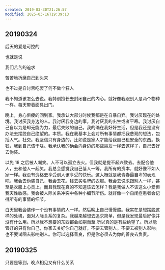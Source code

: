 ```yaml
---
created: 2019-03-30T21:26:57
modified: 2025-03-16T19:39:13
---
```


## 20190324

后天的爱是可控的

也就是说

我们苦苦的追求

苦苦地折磨自己到头来

也不过是自讨苦吃罢了何不做个狂人

我不知道该怎么去说。我特别擅长去封闭自己的内心。就好像我跟别人是两个物种一样。每天带着面具出门。

晚上，身心俱疲的回到家。我承认大部分时候我都是在自暴自弃。我讨厌现在的处境。我讨厌我身边的人。我讨厌我身边的事。我讨厌我的出生或者平寒。我讨厌自己自以为是却无能为力，最后失败的自己。我的确在我好好生活，但是我还是没有办法去摆脱自己绝望的。本质。我在我基本上会对所有事情都把我悲观的想法，包括人气。社交。我坚信只有身边的，比如说是家人才能给我自己租安全的东西。换钱，我到自己该干啥。我承认我的确会向身边的那些朋友一样去这样子，自己去好去伪装。

以免 18 之后被人嘲笑。人不可以孤立去火。但我就是提不起兴致去。去配合他人，去和他人一起笑。我总会感觉我自己低人一等。我所有的资本，就好像不如人家一样。我没有资格去享受别人该享受的快乐。这大概就是我青春最自卑的表现吧。我会去伪装自己，我会去花。钱去买名牌的衣服。我会去说求跟别人一样，甚至是衣服上心灵上。而且我现在真的不知道该去怎样？我是我做人不该这么小爱但我天性敏感。我会被人际关系冲突中各种小细节所伤。就好像一个自闭症患者会记得所有的事情的细节。

白天里我会装作一个没有事情的人一样。然后晚上自己慢慢熬。我实在是想摆脱这样的处境，面对人际关系的复杂。我越来越想去追求简单，但是我发现最后好像并没有什么用。所以我不想要的东西都会如期而至.所以真的是有些绝望了。所以能管好的只有你自己，你家去关好你自己就好，不要去管别人。不要去被别人影响。也不要试图去影响别人。你可以选择善良，但是你必须去为你的善良去负责。

## 20190325

只要是等到，晚点相见又有什么关系
